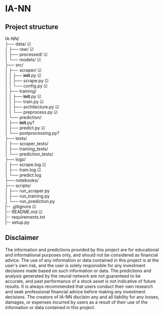 # IA-NN

## Project structure

IA-NN/  
├── data/ ☑  
│ ├── raw/ ☑  
│ ├── processed/ ☑  
│ └── models/ ☑  
├── src/  
│ ├── scraper/ ☑  
│ │ ├── **init**.py ☑  
│ │ ├── scrape.py ☑  
│ │ └── config.py ☑  
│ ├── training/  
│ │ ├── **init**.py ☑  
│ │ ├── train.py ☑  
│ │ ├── architecture.py ☑  
│ │ └── preprocess.py ☑  
│ └── prediction/  
│ ├── **init**.py?  
│ ├── predict.py ☑  
│ └── postprocessing.py?  
├── tests/  
│ ├── scraper_tests/  
│ ├── training_tests/  
│ └── prediction_tests/  
├── logs/  
│ ├── scrape.log ☑  
│ ├── train.log ☑  
│ └── predict.log  
├── notebooks/  
├── scripts/  
│ ├── run_scraper.py  
│ ├── run_training.py  
│ └── run_prediction.py  
|-- .gitignore ☑  
|-- README.md ☑  
|-- requirements.txt  
|-- setup.py  

## Disclaimer

The information and predictions provided by this project are for educational and informational purposes only, and should not be considered as financial advice. The use of any information or data contained in this project is at the user's own risk, and the user is solely responsible for any investment decisions made based on such information or data. The predictions and analysis generated by the neural network are not guaranteed to be accurate, and past performance of a stock asset is not indicative of future results. It is always recommended that users conduct their own research and seek professional financial advice before making any investment decisions. The creators of IA-NN disclaim any and all liability for any losses, damages, or expenses incurred by users as a result of their use of the information or data contained in this project.
